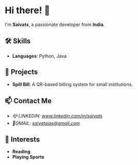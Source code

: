 # Hi there! 👋
I'm **Saivats**, a passionate developer from **India**.

## 🛠️ Skills
- **Languages**: Python, Java

## 🌟 Projects
- **Spill Bill**: A QR-based billing system for small institutions.

## 📫 Contact Me
- *📪 LINKEDIN: www.linkedin.com/in/saivats*
- *📧GMAIL: saivatsias@gmail.com*

## 🌱 Interests
- **Reading**
- **Playing Sports**


<!--
**saivats/saivats** is a ✨ _special_ ✨ repository because its `README.md` (this file) appears on your GitHub profile.

Here are some ideas to get you started:

- 🔭 I’m currently working on ...
- 🌱 I’m currently learning ...
- 👯 I’m looking to collaborate on ...
- 🤔 I’m looking for help with ...
- 💬 Ask me about ...
- 📫 How to reach me: ...
- 😄 Pronouns: ...
- ⚡ Fun fact: ...
-->
